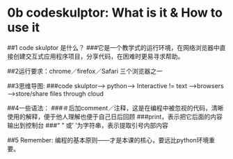 # 0b codeskulptor:  What is it & How to use it 

##1 code skulptor 是什么？
###它是一个教学式的运行环境，在网络浏览器中直接创建交互式应用程序项目，分享代码，在困难时更易寻求帮助。

##2运行要求：chrome／firefox／Safari 三个浏览器之一

##3思维导图:
###code skulptor--> python--> Interactive != text -->browsers -->store/share files through cloud

##4一些语法：
###＃后加comment／注释，这是在编程中被忽视的代码，清晰使用的解释，便于他人理解也便于自己日后回顾
###print，表示把它后面的内容输出到控制台
###“ ” 或’ ’为字符串，表示提取引号内部内容

##5 Remember: 编程的基本原则——才是本课的核心，要远比python环境重要。
